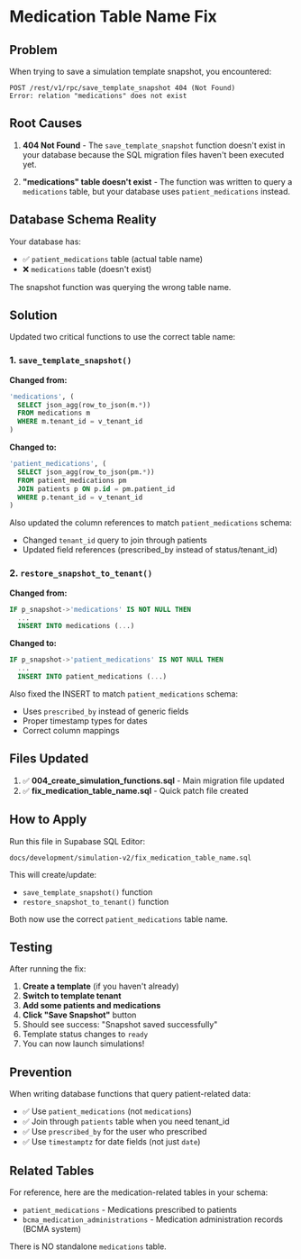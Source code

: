 # Medication Table Name Fix

## Problem

When trying to save a simulation template snapshot, you encountered:
```
POST /rest/v1/rpc/save_template_snapshot 404 (Not Found)
Error: relation "medications" does not exist
```

## Root Causes

1. **404 Not Found** - The `save_template_snapshot` function doesn't exist in your database because the SQL migration files haven't been executed yet.

2. **"medications" table doesn't exist** - The function was written to query a `medications` table, but your database uses `patient_medications` instead.

## Database Schema Reality

Your database has:
- ✅ `patient_medications` table (actual table name)
- ❌ `medications` table (doesn't exist)

The snapshot function was querying the wrong table name.

## Solution

Updated two critical functions to use the correct table name:

### 1. `save_template_snapshot()`
**Changed from:**
```sql
'medications', (
  SELECT json_agg(row_to_json(m.*))
  FROM medications m
  WHERE m.tenant_id = v_tenant_id
)
```

**Changed to:**
```sql
'patient_medications', (
  SELECT json_agg(row_to_json(pm.*))
  FROM patient_medications pm
  JOIN patients p ON p.id = pm.patient_id
  WHERE p.tenant_id = v_tenant_id
)
```

Also updated the column references to match `patient_medications` schema:
- Changed `tenant_id` query to join through patients
- Updated field references (prescribed_by instead of status/tenant_id)

### 2. `restore_snapshot_to_tenant()`
**Changed from:**
```sql
IF p_snapshot->'medications' IS NOT NULL THEN
  ...
  INSERT INTO medications (...)
```

**Changed to:**
```sql
IF p_snapshot->'patient_medications' IS NOT NULL THEN
  ...
  INSERT INTO patient_medications (...)
```

Also fixed the INSERT to match `patient_medications` schema:
- Uses `prescribed_by` instead of generic fields
- Proper timestamp types for dates
- Correct column mappings

## Files Updated

1. ✅ **004_create_simulation_functions.sql** - Main migration file updated
2. ✅ **fix_medication_table_name.sql** - Quick patch file created

## How to Apply

Run this file in Supabase SQL Editor:
```
docs/development/simulation-v2/fix_medication_table_name.sql
```

This will create/update:
- `save_template_snapshot()` function
- `restore_snapshot_to_tenant()` function

Both now use the correct `patient_medications` table name.

## Testing

After running the fix:

1. **Create a template** (if you haven't already)
2. **Switch to template tenant**
3. **Add some patients and medications**
4. **Click "Save Snapshot"** button
5. Should see success: "Snapshot saved successfully"
6. Template status changes to `ready`
7. You can now launch simulations!

## Prevention

When writing database functions that query patient-related data:
- ✅ Use `patient_medications` (not `medications`)
- ✅ Join through `patients` table when you need tenant_id
- ✅ Use `prescribed_by` for the user who prescribed
- ✅ Use `timestamptz` for date fields (not just `date`)

## Related Tables

For reference, here are the medication-related tables in your schema:
- `patient_medications` - Medications prescribed to patients
- `bcma_medication_administrations` - Medication administration records (BCMA system)

There is NO standalone `medications` table.
